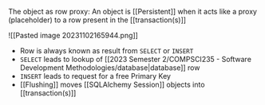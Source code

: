 The object as row proxy:
	An object is [[Persistent]] when it acts like a proxy (placeholder) to a row present in the [[transaction(s)]]

![[Pasted image 20231102165944.png]]
- Row is always known as result from `SELECT` or `INSERT`
- `SELECT` leads to lookup of [[2023 Semester 2/COMPSCI235 - Software Development Methodologies/database|database]] row
- `INSERT` leads to request for a free Primary Key
- [[Flushing]] moves [[SQLAlchemy Session]] objects into [[transaction(s)]]